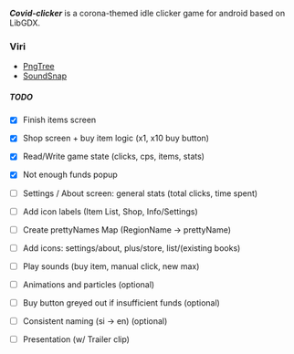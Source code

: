 ***Covid-clicker*** is a corona-themed idle clicker game for android based on LibGDX.

### Viri
* [PngTree](https://pngtree.com/)
* [SoundSnap](www.soundsnap.com)

##### TODO
* [x] Finish items screen
* [x] Shop screen + buy item logic (x1, x10 buy button)
* [x] Read/Write game state (clicks, cps, items, stats)
* [x] Not enough funds popup
* [ ] Settings / About screen: general stats (total clicks, time spent)
* [ ] Add icon labels (Item List, Shop, Info/Settings)
* [ ] Create prettyNames Map (RegionName -> prettyName)

* [ ] Add icons: settings/about, plus/store, list/(existing books) 
* [ ] Play sounds (buy item, manual click, new max)

* [ ] Animations and particles (optional)
* [ ] Buy button greyed out if insufficient funds (optional)
* [ ] Consistent naming (si -> en) (optional)

* [ ] Presentation (w/ Trailer clip)
